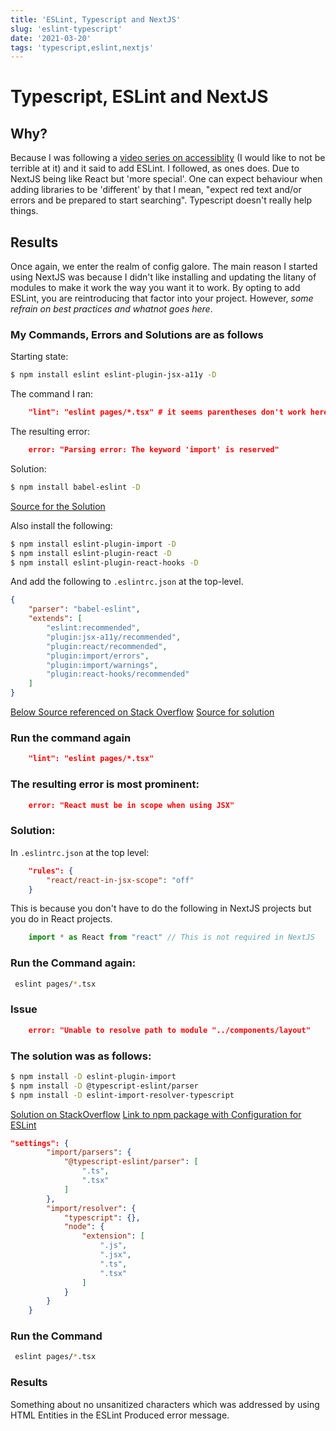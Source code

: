 ```yaml
---
title: 'ESLint, Typescript and NextJS'
slug: 'eslint-typescript'
date: '2021-03-20'
tags: 'typescript,eslint,nextjs'
---
```


# Typescript, ESLint and NextJS

## Why?

Because I was following a [video series on accessiblity](https://egghead.io/lessons/react-set-up-eslint-to-audit-accessibility-issues-in-react) (I would like to not be terrible at it) and it said to add ESLint.  I followed, as ones does.  Due to NextJS being like React but 'more special'.  One can expect behaviour when adding libraries to be 'different' by that I mean, "expect red text and/or errors and be prepared to start searching".  Typescript doesn't really help things.

## Results

Once again, we enter the realm of config galore.  The main reason I started using NextJS was because I didn't like installing and updating the litany of modules to make it work the way you want it to work.  By opting to add ESLint, you are reintroducing that factor into your project.  However, *some refrain on best practices and whatnot goes here*.

### My Commands, Errors and Solutions are as follows

Starting state:

```bash
$ npm install eslint eslint-plugin-jsx-a11y -D
```

The command I ran:

```json
    "lint": "eslint pages/*.tsx" # it seems parentheses don't work here so (ts|tsx).
```

The resulting error:

```json
    error: "Parsing error: The keyword 'import' is reserved"
```

Solution: 
```bash
$ npm install babel-eslint -D
```
[Source for the Solution](https://stackoverflow.com/a/41190209)

Also install the following: 
```bash
$ npm install eslint-plugin-import -D
$ npm install eslint-plugin-react -D
$ npm install eslint-plugin-react-hooks -D
```

And add the following to `.eslintrc.json` at the top-level.

```json
{
    "parser": "babel-eslint",
    "extends": [
        "eslint:recommended",
        "plugin:jsx-a11y/recommended",
        "plugin:react/recommended",
        "plugin:import/errors",
        "plugin:import/warnings",
        "plugin:react-hooks/recommended"
    ]
}
```

[Below Source referenced on Stack Overflow](https://stackoverflow.com/a/59248070)
[Source for solution](https://melih193.medium.com/next-js-eslint-setup-tutorial-for-airbnb-config-c2b04183a92a)

### Run the command again

```json
    "lint": "eslint pages/*.tsx"
```

### The resulting error is most prominent:

```json
    error: "React must be in scope when using JSX"
```

### Solution:

In `.eslintrc.json` at the top level:

```json
    "rules": {
        "react/react-in-jsx-scope": "off"
    }
```

This is because you don't have to do the following in NextJS projects but you do in React projects.

```javascript
    import * as React from "react" // This is not required in NextJS
```


### Run the Command again:

```bash
 eslint pages/*.tsx
```

### Issue

```json
    error: "Unable to resolve path to module "../components/layout"
```

### The solution was as follows:

```bash
$ npm install -D eslint-plugin-import
$ npm install -D @typescript-eslint/parser
$ npm install -D eslint-import-resolver-typescript
```

[Solution on StackOverflow](https://stackoverflow.com/a/59825899)
[Link to npm package with Configuration for ESLint](https://www.npmjs.com/package/eslint-import-resolver-typescript)

```json
"settings": {
        "import/parsers": {
            "@typescript-eslint/parser": [
                ".ts",
                ".tsx"
            ]
        },
        "import/resolver": {
            "typescript": {},
            "node": {
                "extension": [
                    ".js",
                    ".jsx",
                    ".ts",
                    ".tsx"
                ]
            }
        }
    }
```

### Run the Command

```bash
 eslint pages/*.tsx
```

### Results

Something about no unsanitized characters which was addressed by using HTML Entities in the ESLint Produced error message.